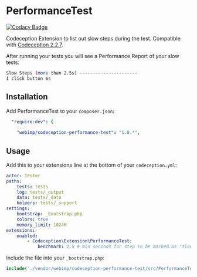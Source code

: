 # PerformanceTest

[![Codacy Badge](https://api.codacy.com/project/badge/Grade/5910781de43943cfa756382e133ff130)](https://www.codacy.com/app/KhairulA/codeception-performance-test?utm_source=github.com&utm_medium=referral&utm_content=webimp/codeception-performance-test&utm_campaign=badger)

Codeception Extension to list out slow steps during the test. Compatible with [Codeception 2.2.7](http://codeception.com).

After running your tests you will see a Performance Report of your slow tests:
```bash
Slow Steps (more than 2.5s) ----------------------
I click button 6s
```

## Installation
Add PerformanceTest to your `composer.json`:

```yaml
  "require-dev": {
    ...
    "webimp/codeception-performance-test": "1.0.*",
```

## Usage
Add this to your extensions line at the bottom of your `codeception.yml`:

```yaml
actor: Tester
paths:
    tests: tests
    log: tests/_output
    data: tests/_data
    helpers: tests/_support
settings:
    bootstrap: _bootstrap.php
    colors: true
    memory_limit: 1024M
extensions:
    enabled:
        - Codeception\Extension\PerformanceTest:
            benchmark: 2.5 # min seconds for step to be marked as "slow"
```

Include the file into your `_bootstrap.php`:
```php
include('./vendor/webimp/codeception-performance-test/src/PerformanceTest.php');
```

